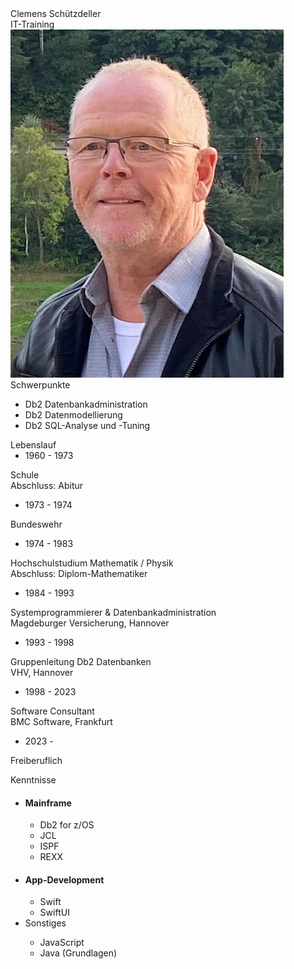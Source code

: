 <div class="hGrid">
  <div class="grid-2">
    <div class="gridHeader">Clemens Schützdeller</div>
    <div class="gridHeader">IT-Training</div>
  </div>
  <div class="grid-1">
    <img src="SchuetzdellerClemens.jpg">
  </div>
</div>

<div class="hGrid">
  <div class="grid-2">
    <div class="gridTitle">Schwerpunkte</div>
      <ul>
        <li>Db2 Datenbankadministration</li>
        <li>Db2 Datenmodellierung</li>
        <li>Db2 SQL-Analyse und -Tuning</li>
      </ul>
    </div>
</div>

<div class="hGrid">
  <div class="grid-2">
    <div class="gridTitle">Lebenslauf</div>
    <div class="hGrid" style="padding-left: 0;">
      <div class="grid-1"><ul style="margin: 0;"><li>1960 - 1973</li></ul></div>
      <div class="grid-2"><p>Schule<br>Abschluss: Abitur</p></div>
    <div class="gridBreak" style="height: calc(0.1 * var(--base-font-size))"></div>
      <div class="grid-1"><ul style="margin: 0;"><li>1973 - 1974</li></ul></div>
      <div class="grid-2"><p>Bundeswehr</p></div>
    <div class="gridBreak" style="height: calc(0.1 * var(--base-font-size))"></div>
      <div class="grid-1"><ul style="margin: 0;"><li>1974 - 1983</li></ul></div>
      <div class="grid-2"><p>Hochschulstudium Mathematik / Physik<br>Abschluss: Diplom-Mathematiker</p></div>
    <div class="gridBreak" style="height: calc(0.1 * var(--base-font-size))"></div>
      <div class="grid-1"><ul style="margin: 0;"><li>1984 - 1993</li></ul></div>
      <div class="grid-2"><p>Systemprogrammierer & Datenbankadministration<br>Magdeburger Versicherung, Hannover</p></div>
    <div class="gridBreak" style="height: calc(0.1 * var(--base-font-size))"></div>
      <div class="grid-1"><ul style="margin: 0;"><li>1993 - 1998</li></ul></div>
      <div class="grid-2"><p>Gruppenleitung Db2 Datenbanken<br>VHV, Hannover</p></div>
    <div class="gridBreak" style="height: calc(0.1 * var(--base-font-size))"></div>
      <div class="grid-1"><ul style="margin: 0;"><li>1998 - 2023</li></ul></div>
      <div class="grid-2"><p>Software Consultant<br>BMC Software, Frankfurt</p></div>
    <div class="gridBreak" style="height: calc(0.1 * var(--base-font-size))"></div>
      <div class="grid-1"><ul style="margin: 0;"><li>2023 -</li></ul></div>
      <div class="grid-2"><p>Freiberuflich</p></div>
    </div>
  </div>
</div>

<div class="hGrid"">
  <div class="grid-2" style="padding-left: 0;">
    <div class="gridTitle">Kenntnisse</div>
    <div class="hGrid">
      <div class="grid-2"><ul style="margin: 0;">
        <li><h4 style="padding: 0;">Mainframe</h4></li>
        <ul>
          <li>Db2 for z/OS</li>
          <li>JCL</li>
          <li>ISPF</li>
          <li>REXX</li>
        </ul>
        <li><h4 style="padding: 0;">App-Development</h4></li>
        <ul>
          <li>Swift</li>
          <li>SwiftUI</li>
        </ul>
        <li>Sonstiges</li>
        <ul>
          <li>JavaScript</li>
          <li>Java (Grundlagen)</li>
        </ul>
      </ul></div>
    </div>
  </div>
</div>
